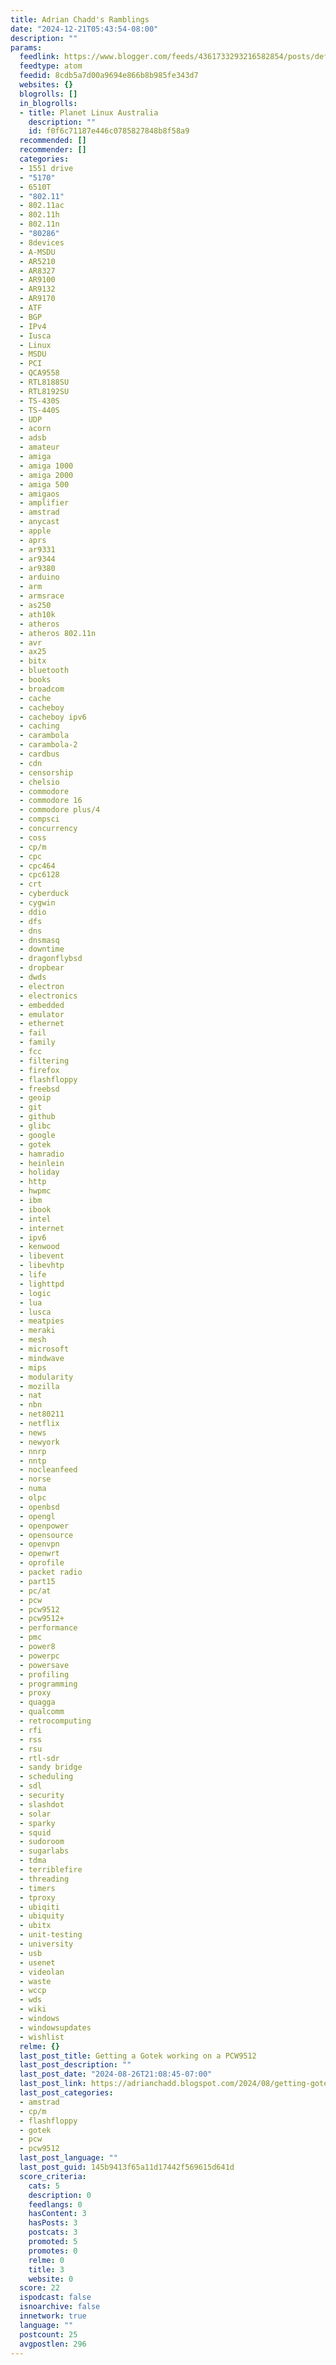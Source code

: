 ```yaml
---
title: Adrian Chadd's Ramblings
date: "2024-12-21T05:43:54-08:00"
description: ""
params:
  feedlink: https://www.blogger.com/feeds/4361733293216582854/posts/default
  feedtype: atom
  feedid: 8cdb5a7d00a9694e866b8b985fe343d7
  websites: {}
  blogrolls: []
  in_blogrolls:
  - title: Planet Linux Australia
    description: ""
    id: f0f6c71187e446c0785827848b8f58a9
  recommended: []
  recommender: []
  categories:
  - 1551 drive
  - "5170"
  - 6510T
  - "802.11"
  - 802.11ac
  - 802.11h
  - 802.11n
  - "80286"
  - 8devices
  - A-MSDU
  - AR5210
  - AR8327
  - AR9100
  - AR9132
  - AR9170
  - ATF
  - BGP
  - IPv4
  - Iusca
  - Linux
  - MSDU
  - PCI
  - QCA9558
  - RTL8188SU
  - RTL8192SU
  - TS-430S
  - TS-440S
  - UDP
  - acorn
  - adsb
  - amateur
  - amiga
  - amiga 1000
  - amiga 2000
  - amiga 500
  - amigaos
  - amplifier
  - amstrad
  - anycast
  - apple
  - aprs
  - ar9331
  - ar9344
  - ar9380
  - arduino
  - arm
  - armsrace
  - as250
  - ath10k
  - atheros
  - atheros 802.11n
  - avr
  - ax25
  - bitx
  - bluetooth
  - books
  - broadcom
  - cache
  - cacheboy
  - cacheboy ipv6
  - caching
  - carambola
  - carambola-2
  - cardbus
  - cdn
  - censorship
  - chelsio
  - commodore
  - commodore 16
  - commodore plus/4
  - compsci
  - concurrency
  - coss
  - cp/m
  - cpc
  - cpc464
  - cpc6128
  - crt
  - cyberduck
  - cygwin
  - ddio
  - dfs
  - dns
  - dnsmasq
  - downtime
  - dragonflybsd
  - dropbear
  - dwds
  - electron
  - electronics
  - embedded
  - emulator
  - ethernet
  - fail
  - family
  - fcc
  - filtering
  - firefox
  - flashfloppy
  - freebsd
  - geoip
  - git
  - github
  - glibc
  - google
  - gotek
  - hamradio
  - heinlein
  - holiday
  - http
  - hwpmc
  - ibm
  - ibook
  - intel
  - internet
  - ipv6
  - kenwood
  - libevent
  - libevhtp
  - life
  - lighttpd
  - logic
  - lua
  - lusca
  - meatpies
  - meraki
  - mesh
  - microsoft
  - mindwave
  - mips
  - modularity
  - mozilla
  - nat
  - nbn
  - net80211
  - netflix
  - news
  - newyork
  - nnrp
  - nntp
  - nocleanfeed
  - norse
  - numa
  - olpc
  - openbsd
  - opengl
  - openpower
  - opensource
  - openvpn
  - openwrt
  - oprofile
  - packet radio
  - part15
  - pc/at
  - pcw
  - pcw9512
  - pcw9512+
  - performance
  - pmc
  - power8
  - powerpc
  - powersave
  - profiling
  - programming
  - proxy
  - quagga
  - qualcomm
  - retrocomputing
  - rfi
  - rss
  - rsu
  - rtl-sdr
  - sandy bridge
  - scheduling
  - sdl
  - security
  - slashdot
  - solar
  - sparky
  - squid
  - sudoroom
  - sugarlabs
  - tdma
  - terriblefire
  - threading
  - timers
  - tproxy
  - ubiqiti
  - ubiquity
  - ubitx
  - unit-testing
  - university
  - usb
  - usenet
  - videolan
  - waste
  - wccp
  - wds
  - wiki
  - windows
  - windowsupdates
  - wishlist
  relme: {}
  last_post_title: Getting a Gotek working on a PCW9512
  last_post_description: ""
  last_post_date: "2024-08-26T21:08:45-07:00"
  last_post_link: https://adrianchadd.blogspot.com/2024/08/getting-gotek-working-on-pcw9512.html
  last_post_categories:
  - amstrad
  - cp/m
  - flashfloppy
  - gotek
  - pcw
  - pcw9512
  last_post_language: ""
  last_post_guid: 145b9413f65a11d17442f569615d641d
  score_criteria:
    cats: 5
    description: 0
    feedlangs: 0
    hasContent: 3
    hasPosts: 3
    postcats: 3
    promoted: 5
    promotes: 0
    relme: 0
    title: 3
    website: 0
  score: 22
  ispodcast: false
  isnoarchive: false
  innetwork: true
  language: ""
  postcount: 25
  avgpostlen: 296
---
```

